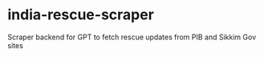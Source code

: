 # india-rescue-scraper
Scraper backend for GPT to fetch rescue updates from PIB and Sikkim Gov sites
